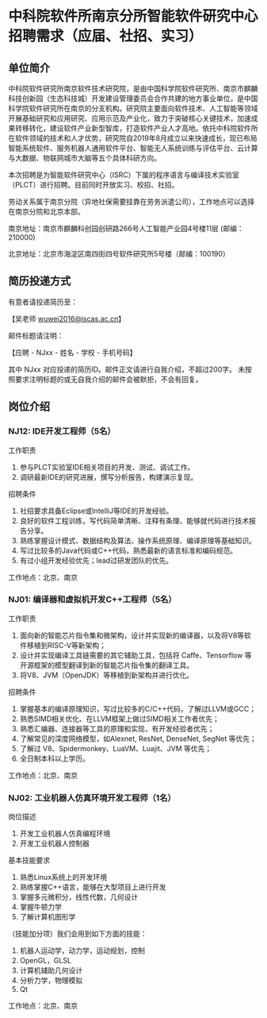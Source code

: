 # 中科院软件所南京分所智能软件研究中心招聘需求（应届、社招、实习）

## 单位简介

中科院软件研究所南京软件技术研究院，是由中国科学院软件研究所、南京市麒麟科技创新园（生态科技城）开发建设管理委员会合作共建的地方事业单位，是中国科学院软件研究所在南京的分支机构。研究院主要面向软件技术、人工智能等领域开展基础研究和应用研究、应用示范及产业化，致力于突破核心关键技术，加速成果转移转化，建设软件产业新型智库，打造软件产业人才高地。依托中科院软件所在软件领域的技术和人才优势，研究院自2019年8月成立以来快速成长，现已布局智能系统软件、服务机器人通用软件平台、智能无人系统训练与评估平台、云计算与大数据、物联网城市大脑等五个具体科研方向。

本次招聘是为智能软件研究中心（ISRC）下属的程序语言与编译技术实验室（PLCT）进行招聘。目前同时开放实习、校招、社招。

劳动关系属于南京分院（异地社保需要挂靠在劳务派遣公司），工作地点可以选择在南京分院和北京本部。

南京地址：南京市麒麟科创园创研路266号人工智能产业园4号楼11层 (邮编：210000)

北京地址：北京市海淀区南四街四号软件研究所5号楼（邮编：100190）

## 简历投递方式

有意者请投递简历至：

【吴老师 wuwei2016@iscas.ac.cn】

邮件标题请注明：

【应聘 - NJxx - 姓名 - 学校 - 手机号码】

其中 NJxx 对应投递的简历ID。邮件正文请进行自我介绍，不超过200字。
未按照要求注明标题的或无自我介绍的邮件会被默拒，不会有回复。

## 岗位介绍

### NJ12: IDE开发工程师（5名）

工作职责

1. 参与PLCT实验室IDE相关项目的开发、测试、调试工作。
2. 调研最新IDE的研究进展，撰写分析报告，构建演示复现。

招聘条件

1. 社招要求具备Eclipse或IntelliJ等IDE的开发经验。
2. 良好的软件工程训练，写代码简单清晰、注释有条理、能够就代码进行技术报告分享。
3. 熟练掌握设计模式、数据结构及算法、操作系统原理、编译原理等基础知识。
4. 写过比较多的Java代码或C++代码，熟悉最新的语言标准和编码规范。
5. 有过小组开发经验优先；lead过研发团队的优先。

工作地点：北京、南京

### NJ01: 编译器和虚拟机开发C++工程师（5名）

工作职责

1. 面向新的智能芯片指令集和微架构，设计并实现新的编译器，以及将V8等软件移植到RISC-V等新架构；
2. 设计并实现编译工具链需要的其它辅助工具，包括将 Caffe、Tensorflow 等开源框架的模型翻译到新的智能芯片指令集的翻译工具。
3. 将V8、JVM（OpenJDK）等移植到新架构并进行优化。

招聘条件

1. 掌握基本的编译原理知识，写过比较多的C/C++代码，了解过LLVM或GCC；
2. 熟悉SIMD相关优化、在LLVM框架上做过SIMD相关工作者优先；
3. 熟悉汇编器、连接器等工具的原理和实现，有开发经验者优先；
4. 了解常见的深度网络模型，如Alexnet, ResNet, DenseNet, SegNet 等优先；
5. 了解过 V8、Spidermonkey、LuaVM、Luajit、JVM 等优先；
6. 全日制本科以上学历。

工作地点：北京、南京

### NJ02: 工业机器人仿真环境开发工程师（1名）

岗位描述

1. 开发工业机器人仿真编程环境
2. 开发工业机器人控制器

基本技能要求

1. 熟悉Linux系统上的开发环境
2. 熟练掌握C++语言，能够在大型项目上进行开发
3. 掌握多元微积分，线性代数，几何设计
4. 掌握牛顿力学
5. 了解计算机图形学

（技能加分项）我们会用到如下方面的技能：

1. 机器人运动学，动力学，运动规划，控制
2. OpenGL，GLSL
3. 计算机辅助几何设计
4. 分析力学，物理模拟
5. Qt

工作地点：北京、南京
